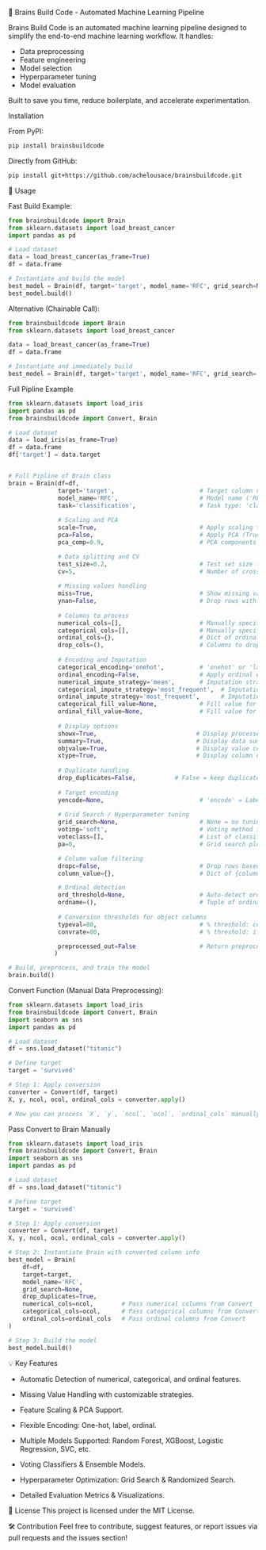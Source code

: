 🧠 Brains Build Code - Automated Machine Learning Pipeline

Brains Build Code is an automated machine learning pipeline designed to simplify the end-to-end machine learning workflow. It handles:

* Data preprocessing
* Feature engineering
* Model selection
* Hyperparameter tuning
* Model evaluation

Built to save you time, reduce boilerplate, and accelerate experimentation.

Installation

From PyPI:
```bash
pip install brainsbuildcode
```

Directly from GitHub:
```bash
pip install git+https://github.com/achelousace/brainsbuildcode.git
```

📖 Usage

Fast Build Example:

```python
from brainsbuildcode import Brain
from sklearn.datasets import load_breast_cancer
import pandas as pd

# Load dataset
data = load_breast_cancer(as_frame=True)
df = data.frame

# Instantiate and build the model
best_model = Brain(df, target='target', model_name='RFC', grid_search=None)
best_model.build()
```

Alternative (Chainable Call):

```python
from brainsbuildcode import Brain
from sklearn.datasets import load_breast_cancer

data = load_breast_cancer(as_frame=True)
df = data.frame

# Instantiate and immediately build
best_model = Brain(df, target='target', model_name='RFC', grid_search='cv').build()
```

Full Pipline Example

```python
from sklearn.datasets import load_iris
import pandas as pd
from brainsbuildcode import Convert, Brain

# Load dataset
data = load_iris(as_frame=True)
df = data.frame
df['target'] = data.target


# Full Pipline of Brain class
brain = Brain(df=df,
              target='target',                        # Target column name
              model_name='RFC',                       # Model name ('RFC', 'XGBC', etc.)
              task='classification',                  # Task type: 'classification' or 'regression'
              
              # Scaling and PCA
              scale=True,                             # Apply scaling to numerical columns (True) or disable scaling (False)
              pca=False,                              # Apply PCA (True) or not (False)
              pca_comp=0.9,                           # PCA components to retain (if pca=True), default 90% variance

              # Data splitting and CV
              test_size=0.2,                          # Test set size (0.2 = 20% test)
              cv=5,                                   # Number of cross-validation folds
              
              # Missing values handling
              miss=True,                              # Show missing values summary (True) or skip (False)
              ynan=False,                             # Drop rows with NaN in target (True) or keep (False)
              
              # Columns to process
              numerical_cols=[],                      # Manually specify numerical columns (empty = auto-detect)
              categorical_cols=[],                    # Manually specify categorical columns (empty = auto-detect)
              ordinal_cols={},                        # Dict of ordinal columns: {column: [order]}
              drop_cols=(),                           # Columns to drop before processing
              
              # Encoding and Imputation
              categorical_encoding='onehot',          # 'onehot' or 'label' encoding for categorical features
              ordinal_encoding=False,                 # Apply ordinal encoding (True) or skip (False)
              numerical_impute_strategy='mean',       # Imputation strategy for numerical columns
              categorical_impute_strategy='most_frequent',  # Imputation strategy for categorical
              ordinal_impute_strategy='most_frequent',      # Imputation strategy for ordinal
              categorical_fill_value=None,            # Fill value for categorical imputation
              ordinal_fill_value=None,                # Fill value for ordinal imputation
              
              # Display options
              showx=True,                            # Display processed X_train/X_test (True) or skip (False)
              summary=True,                          # Display data summary (True) or skip (False)
              objvalue=True,                         # Display value counts of categorical columns (True/False)
              xtype=True,                            # Display column data types (True/False)
              
              # Duplicate handling
              drop_duplicates=False,           # False = keep duplicates, True = drop first occurrence, 'all' = drop all duplicates
              
              # Target encoding
              yencode=None,                           # 'encode' = LabelEncode target, 'bin' = Binarize, None = no encoding
              
              # Grid Search / Hyperparameter tuning
              grid_search=None,                       # None = no tuning, 'cv' = GridSearchCV, 'rand' = RandomizedSearchCV
              voting='soft',                          # Voting method if using ensemble voting ('soft' or 'hard')
              voteclass=[],                           # List of classifiers for voting model
              pa=0,                                   # Grid search plot: index of hyperparameter to visualize (0 = first param)

              # Column value filtering
              dropc=False,                            # Drop rows based on column values (True/False)
              column_value={},                        # Dict of {column_name: values_to_drop} if dropc=True

              # Ordinal detection
              ord_threshold=None,                     # Auto-detect ordinal columns if unique values <= threshold (None disables)
              ordname=(),                             # Tuple of ordinal column names to treat manually
              
              # Conversion thresholds for object columns
              typeval=80,                             # % threshold: convert object column to numeric if >= this %
              convrate=80,                            # % threshold: if numeric, convert to int if >= this %, else float

              preprocessed_out=False                  # Return preprocessed dataset (True) or train model (False)
             )

# Build, preprocess, and train the model
brain.build()
```

Convert Function (Manual Data Preprocessing):

```python
from sklearn.datasets import load_iris
from brainsbuildcode import Convert, Brain
import seaborn as sns
import pandas as pd

# Load dataset
df = sns.load_dataset("titanic")

# Define target
target = 'survived'

# Step 1: Apply conversion
converter = Convert(df, target)
X, y, ncol, ocol, ordinal_cols = converter.apply()

# Now you can process `X`, `y`, `ncol`, `ocol`, `ordinal_cols` manually, or pass them back to `Brain`
```

Pass Convert to Brain Manually

```python
from sklearn.datasets import load_iris
from brainsbuildcode import Convert, Brain
import seaborn as sns
import pandas as pd

# Load dataset
df = sns.load_dataset("titanic")

# Define target
target = 'survived'

# Step 1: Apply conversion
converter = Convert(df, target)
X, y, ncol, ocol, ordinal_cols = converter.apply()

# Step 2: Instantiate Brain with converted column info
best_model = Brain(
    df=df,
    target=target,
    model_name='RFC',
    grid_search=None,
    drop_duplicates=True,
    numerical_cols=ncol,        # Pass numerical columns from Convert
    categorical_cols=ocol,      # Pass categorical columns from Convert
    ordinal_cols=ordinal_cols   # Pass ordinal columns from Convert
)

# Step 3: Build the model
best_model.build()
```

💡 Key Features

* Automatic Detection of numerical, categorical, and ordinal features.

* Missing Value Handling with customizable strategies.

* Feature Scaling & PCA Support.

* Flexible Encoding: One-hot, label, ordinal.

* Multiple Models Supported: Random Forest, XGBoost, Logistic Regression, SVC, etc.

* Voting Classifiers & Ensemble Models.

* Hyperparameter Optimization: Grid Search & Randomized Search.

* Detailed Evaluation Metrics & Visualizations.

🔗 License
This project is licensed under the MIT License.

🛠️ Contribution
Feel free to contribute, suggest features, or report issues via pull requests and the issues section!
